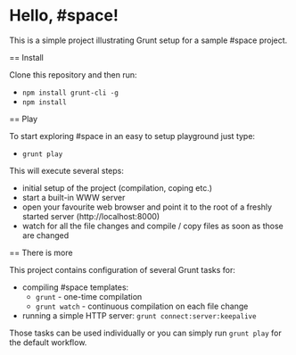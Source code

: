 Hello, #space!
=========

This is a simple project illustrating Grunt setup for a sample #space project.

== Install

Clone this repository and then run:
* `npm install grunt-cli -g`
* `npm install`

== Play

To start exploring #space in an easy to setup playground just type:
* `grunt play`

This will execute several steps:
* initial setup of the project (compilation, coping etc.)
* start a built-in WWW server
* open your favourite web browser and point it to the root of a freshly started server (http://localhost:8000)
* watch for all the file changes and compile / copy files as soon as those are changed

== There is more

This project contains configuration of several Grunt tasks for:
* compiling #space templates:
    * `grunt` - one-time compilation
    * `grunt watch` - continuous compilation on each file change
* running a simple HTTP server: `grunt connect:server:keepalive`

Those tasks can be used individually or you can simply run `grunt play` for the default workflow.
